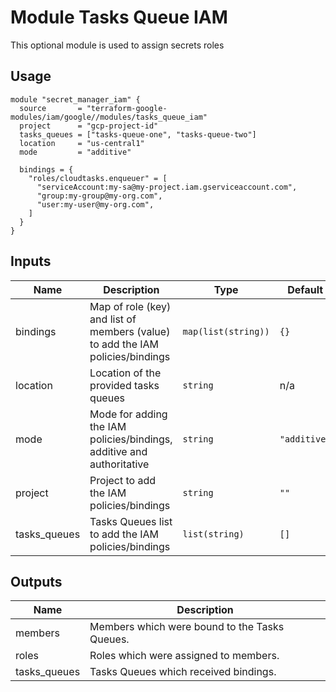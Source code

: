 # Module Tasks Queue IAM

This optional module is used to assign secrets roles

## Usage

```hcl
module "secret_manager_iam" {
  source       = "terraform-google-modules/iam/google//modules/tasks_queue_iam"
  project      = "gcp-project-id"
  tasks_queues = ["tasks-queue-one", "tasks-queue-two"]
  location     = "us-central1"
  mode         = "additive"

  bindings = {
    "roles/cloudtasks.enqueuer" = [
      "serviceAccount:my-sa@my-project.iam.gserviceaccount.com",
      "group:my-group@my-org.com",
      "user:my-user@my-org.com",
    ]
  }
}
```

<!-- BEGINNING OF PRE-COMMIT-TERRAFORM DOCS HOOK -->
## Inputs

| Name | Description | Type | Default | Required |
|------|-------------|------|---------|:--------:|
| bindings | Map of role (key) and list of members (value) to add the IAM policies/bindings | `map(list(string))` | `{}` | no |
| location | Location of the provided tasks queues | `string` | n/a | yes |
| mode | Mode for adding the IAM policies/bindings, additive and authoritative | `string` | `"additive"` | no |
| project | Project to add the IAM policies/bindings | `string` | `""` | no |
| tasks\_queues | Tasks Queues list to add the IAM policies/bindings | `list(string)` | `[]` | no |

## Outputs

| Name | Description |
|------|-------------|
| members | Members which were bound to the Tasks Queues. |
| roles | Roles which were assigned to members. |
| tasks\_queues | Tasks Queues which received bindings. |

<!-- END OF PRE-COMMIT-TERRAFORM DOCS HOOK -->
